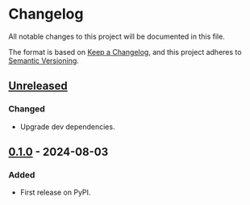 # Changelog
All notable changes to this project will be documented in this file.

The format is based on [Keep a Changelog](https://keepachangelog.com/en/1.0.0/),
and this project adheres to [Semantic Versioning](https://semver.org/spec/v2.0.0.html).


## [Unreleased]
### Changed
- Upgrade dev dependencies.

## [0.1.0] - 2024-08-03
### Added
- First release on PyPI.

[Unreleased]: https://github.com/rserial/flintpy/compare/v0.1.0...HEAD
[0.1.0]: https://github.com/rserial/flintpy/compare/releases/tag/v0.1.0
